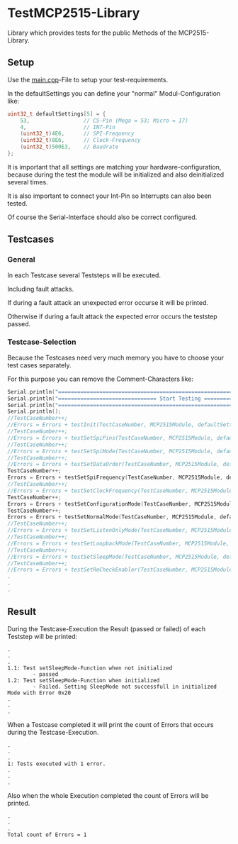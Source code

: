 # TestMCP2515-Library

Library which provides tests for the public Methods of the MCP2515-Library.

## Setup

Use the [main.cpp](src/main.cpp)-File to setup your test-requirements.

In the defaultSettings you can define your "normal" Modul-Configuration like:

```c++
uint32_t defaultSettings[5] = {
    53,                 // CS-Pin (Mega = 53; Micro = 17)
    4,                  // INT-Pin
    (uint32_t)4E6,      // SPI-Frequency
    (uint32_t)8E6,      // Clock-Frequency
    (uint32_t)500E3,    // Baudrate
};
```

It is important that all settings are matching your hardware-configuration, because during the test the module will be initialized and also deinitialized several times.

It is also important to connect your Int-Pin so Interrupts can also been tested.

Of course the Serial-Interface should also be correct configured.

## Testcases

### General

In each Testcase several Teststeps will be executed.

Including fault attacks.

If during a fault attack an unexpected error occurse it will be printed.

Otherwise if during a fault attack the expected error occurs the teststep passed.

### Testcase-Selection

Because the Testcases need very much memory you have to choose your test cases separately.

For this purpose you can remove the Comment-Characters like:

```c++
Serial.println("=============================================================================");
Serial.println("=============================== Start Testing ===============================");
Serial.println("=============================================================================");
Serial.println();
//TestCaseNumber++;
//Errors = Errors + testInit(TestCaseNumber, MCP2515Module, defaultSettings);
//TestCaseNumber++;
//Errors = Errors + testSetSpiPins(TestCaseNumber, MCP2515Module, defaultSettings);
//TestCaseNumber++;
//Errors = Errors + testSetSpiMode(TestCaseNumber, MCP2515Module, defaultSettings);
//TestCaseNumber++;
//Errors = Errors + testSetDataOrder(TestCaseNumber, MCP2515Module, defaultSettings);
TestCaseNumber++;
Errors = Errors + testSetSpiFrequency(TestCaseNumber, MCP2515Module, defaultSettings);
//TestCaseNumber++;
//Errors = Errors + testSetClockFrequency(TestCaseNumber, MCP2515Module, defaultSettings);
TestCaseNumber++;
Errors = Errors + testSetConfigurationMode(TestCaseNumber, MCP2515Module, defaultSettings);
TestCaseNumber++;
Errors = Errors + testSetNormalMode(TestCaseNumber, MCP2515Module, defaultSettings);
//TestCaseNumber++;
//Errors = Errors + testSetListenOnlyMode(TestCaseNumber, MCP2515Module, defaultSettings);
//TestCaseNumber++;
//Errors = Errors + testSetLoopbackMode(TestCaseNumber, MCP2515Module, defaultSettings);
//TestCaseNumber++;
//Errors = Errors + testSetSleepMode(TestCaseNumber, MCP2515Module, defaultSettings);
//TestCaseNumber++;
//Errors = Errors + testSetReCheckEnabler(TestCaseNumber, MCP2515Module, defaultSettings);
.
.
.
```

## Result

During the Testcase-Execution the Result (passed or failed) of each Teststep will be printed:

```text
.
.
.
1.1: Test setSleepMode-Function when not initialized
        - passed
1.2: Test setSleepMode-Function when initialized
        - Failed. Setting SleepMode not successfull in initialized Mode with Error 0x20
.
.
.
```

When a Testcase completed it will print the count of Errors that occurs during the Testcase-Execution.

```text
.
.
.
1: Tests executed with 1 error.
.
.
.
```

Also when the whole Execution completed the count of Errors will be printed.
```text
.
.
.
Total count of Errors = 1
```